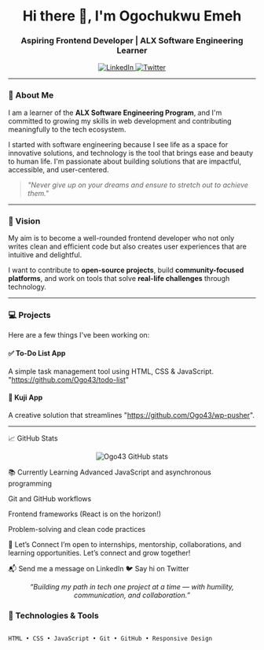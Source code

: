 <!-- GitHub Profile README for Ogo43 -->

<h1 align="center">Hi there 👋, I'm Ogochukwu Emeh</h1>
<h3 align="center">Aspiring Frontend Developer | ALX Software Engineering Learner</h3>

<p align="center">
  <a href="https://linkedin.com/in/ogochukwu-emeh/" target="_blank">
    <img alt="LinkedIn" src="https://img.shields.io/badge/LinkedIn-blue?style=flat&logo=linkedin" />
  </a>
  <a href="https://x.com/jennifer_emeh" target="_blank">
    <img alt="Twitter" src="https://img.shields.io/badge/Twitter-1DA1F2?style=flat&logo=twitter&logoColor=white" />
  </a>
</p>

---

### 🌱 About Me

I am a learner of the **ALX Software Engineering Program**, and I'm committed to growing my skills in web development and contributing meaningfully to the tech ecosystem.

I started with software engineering because I see life as a space for innovative solutions, and technology is the tool that brings ease and beauty to human life. I'm passionate about building solutions that are impactful, accessible, and user-centered.

> *"Never give up on your dreams and ensure to stretch out to achieve them."*

---

### 🎯 Vision

My aim is to become a well-rounded frontend developer who not only writes clean and efficient code but also creates user experiences that are intuitive and delightful.

I want to contribute to **open-source projects**, build **community-focused platforms**, and work on tools that solve **real-life challenges** through technology.

---

### 💻 Projects

Here are a few things I've been working on:

#### ✅ To-Do List App
A simple task management tool using HTML, CSS & JavaScript.  
"https://github.com/Ogo43/todo-list"

#### 🚀 Kuji App
A creative solution that streamlines "https://github.com/Ogo43/wp-pusher". 

---

📈 GitHub Stats
<p align="center"> <img src="https://github-readme-stats.vercel.app/api?username=Ogo43&show_icons=true&theme=default" alt="Ogo43 GitHub stats" /> </p>
📚 Currently Learning
Advanced JavaScript and asynchronous programming

Git and GitHub workflows

Frontend frameworks (React is on the horizon!)

Problem-solving and clean code practices

🤝 Let’s Connect
I’m open to internships, mentorship, collaborations, and learning opportunities. Let’s connect and grow together!

📬 Send me a message on LinkedIn
🐦 Say hi on Twitter

<p align="center"> <i>“Building my path in tech one project at a time — with humility, communication, and collaboration.”</i> </p> 

### 🧰 Technologies & Tools

```html

HTML • CSS • JavaScript • Git • GitHub • Responsive Design

